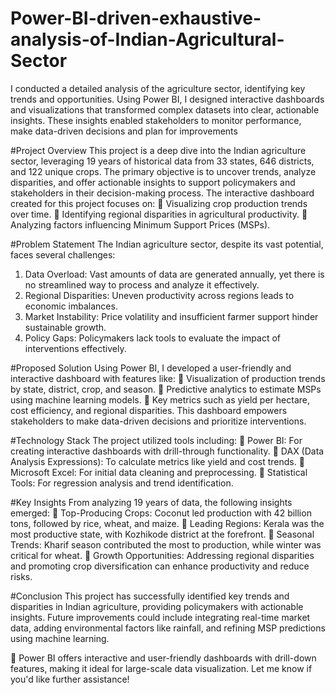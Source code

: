 # Power-BI-driven-exhaustive-analysis-of-Indian-Agricultural-Sector
I conducted a detailed analysis of the agriculture sector, identifying key trends and opportunities. Using Power BI, I designed interactive dashboards and visualizations that transformed complex datasets into clear, actionable insights. These insights enabled stakeholders to monitor performance, make data-driven decisions and plan for  improvements

#Project Overview
This project is a deep dive into the Indian agriculture sector, leveraging 19 years of historical
data from 33 states, 646 districts, and 122 unique crops. The primary objective is to uncover
trends, analyze disparities, and offer actionable insights to support policymakers and
stakeholders in their decision-making process.
The interactive dashboard created for this project focuses on:
 Visualizing crop production trends over time.
 Identifying regional disparities in agricultural productivity.
 Analyzing factors influencing Minimum Support Prices (MSPs).

#Problem Statement
The Indian agriculture sector, despite its vast potential, faces several challenges:
1. Data Overload: Vast amounts of data are generated annually, yet there is no
streamlined way to process and analyze it effectively.
2. Regional Disparities: Uneven productivity across regions leads to economic
imbalances.
3. Market Instability: Price volatility and insufficient farmer support hinder sustainable
growth.
4. Policy Gaps: Policymakers lack tools to evaluate the impact of interventions
effectively.

#Proposed Solution
Using Power BI, I developed a user-friendly and interactive dashboard with features like:
 Visualization of production trends by state, district, crop, and season.
 Predictive analytics to estimate MSPs using machine learning models.
 Key metrics such as yield per hectare, cost efficiency, and regional disparities.
This dashboard empowers stakeholders to make data-driven decisions and prioritize
interventions.

#Technology Stack
The project utilized tools including:
 Power BI: For creating interactive dashboards with drill-through functionality.
 DAX (Data Analysis Expressions): To calculate metrics like yield and cost trends.
 Microsoft Excel: For initial data cleaning and preprocessing.
 Statistical Tools: For regression analysis and trend identification.

#Key Insights
From analyzing 19 years of data, the following insights emerged:
 Top-Producing Crops: Coconut led production with 42 billion tons, followed by
rice, wheat, and maize.
 Leading Regions: Kerala was the most productive state, with Kozhikode district at
the forefront.
 Seasonal Trends: Kharif season contributed the most to production, while winter was
critical for wheat.
 Growth Opportunities: Addressing regional disparities and promoting crop
diversification can enhance productivity and reduce risks.

#Conclusion
This project has successfully identified key trends and disparities in Indian agriculture,
providing policymakers with actionable insights. Future improvements could include
integrating real-time market data, adding environmental factors like rainfall, and refining
MSP predictions using machine learning.

 Power BI offers interactive and user-friendly dashboards with drill-down features,
making it ideal for large-scale data visualization.
Let me know if you'd like further assistance!
